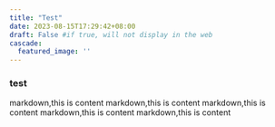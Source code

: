 ```yaml
---
title: "Test"
date: 2023-08-15T17:29:42+08:00
draft: False #if true, will not display in the web
cascade:
  featured_image: ''
---
```


### test

markdown,this is content markdown,this is content markdown,this is content markdown,this is content markdown,this is content